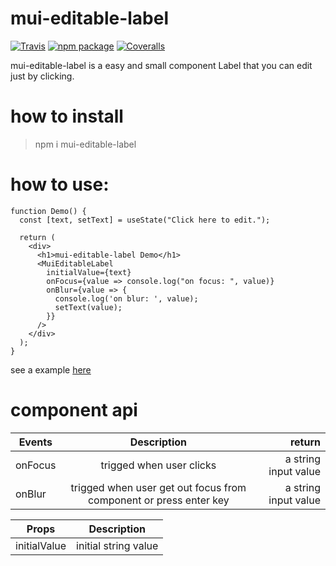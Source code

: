 # mui-editable-label

[![Travis][build-badge]][build]
[![npm package][npm-badge]][npm]
[![Coveralls][coveralls-badge]][coveralls]

mui-editable-label is a easy and small component Label that you can edit just by clicking.

# how to install

> npm i mui-editable-label

# how to use:

```
function Demo() {
  const [text, setText] = useState("Click here to edit.");

  return (
    <div>
      <h1>mui-editable-label Demo</h1>
      <MuiEditableLabel
        initialValue={text}
        onFocus={value => console.log("on focus: ", value)}
        onBlur={value => {
          console.log('on blur: ', value);
          setText(value);
        }}
      />
    </div>
  );
}
```

see a example [here](https://codesandbox.io/s/mui-editable-label-example-32pxf)


# component api

| Events        | Description           | return  |
| ------------- |:-------------:| -----:|
| onFocus      | trigged when user clicks       |   a string input value |
| onBlur | trigged when user get out focus from component or press enter key      |    a string input value |

| Props        | Description           |
| ------------- |:-------------:|
| initialValue      | initial string value       |




[build-badge]: https://img.shields.io/travis/user/repo/master.png?style=flat-square
[build]: https://travis-ci.org/user/repo

[npm-badge]: https://img.shields.io/npm/v/npm-package.png?style=flat-square
[npm]: https://www.npmjs.org/package/npm-package

[coveralls-badge]: https://img.shields.io/coveralls/user/repo/master.png?style=flat-square
[coveralls]: https://coveralls.io/github/user/repo
